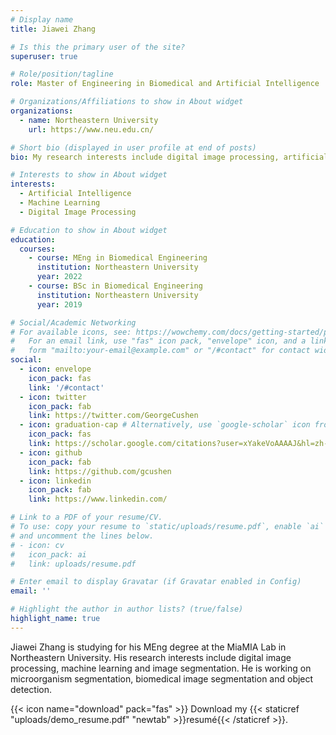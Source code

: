 ```yaml
---
# Display name
title: Jiawei Zhang

# Is this the primary user of the site?
superuser: true

# Role/position/tagline
role: Master of Engineering in Biomedical and Artificial Intelligence

# Organizations/Affiliations to show in About widget
organizations:
  - name: Northeastern University
    url: https://www.neu.edu.cn/

# Short bio (displayed in user profile at end of posts)
bio: My research interests include digital image processing, artificial intelligence and biomedical image segmentation.

# Interests to show in About widget
interests:
  - Artificial Intelligence
  - Machine Learning
  - Digital Image Processing

# Education to show in About widget
education:
  courses:
    - course: MEng in Biomedical Engineering
      institution: Northeastern University
      year: 2022
    - course: BSc in Biomedical Engineering
      institution: Northeastern University
      year: 2019

# Social/Academic Networking
# For available icons, see: https://wowchemy.com/docs/getting-started/page-builder/#icons
#   For an email link, use "fas" icon pack, "envelope" icon, and a link in the
#   form "mailto:your-email@example.com" or "/#contact" for contact widget.
social:
  - icon: envelope
    icon_pack: fas
    link: '/#contact'
  - icon: twitter
    icon_pack: fab
    link: https://twitter.com/GeorgeCushen
  - icon: graduation-cap # Alternatively, use `google-scholar` icon from `ai` icon pack
    icon_pack: fas
    link: https://scholar.google.com/citations?user=xYakeVoAAAAJ&hl=zh-CN
  - icon: github
    icon_pack: fab
    link: https://github.com/gcushen
  - icon: linkedin
    icon_pack: fab
    link: https://www.linkedin.com/

# Link to a PDF of your resume/CV.
# To use: copy your resume to `static/uploads/resume.pdf`, enable `ai` icons in `params.toml`,
# and uncomment the lines below.
# - icon: cv
#   icon_pack: ai
#   link: uploads/resume.pdf

# Enter email to display Gravatar (if Gravatar enabled in Config)
email: ''

# Highlight the author in author lists? (true/false)
highlight_name: true
---
```


Jiawei Zhang is studying for his MEng degree at the MiaMIA Lab in Northeastern University. His research interests include digital image processing, machine learning and image segmentation. He is working on microorganism segmentation, biomedical image segmentation and object detection.

{{< icon name="download" pack="fas" >}} Download my {{< staticref "uploads/demo_resume.pdf" "newtab" >}}resumé{{< /staticref >}}.
